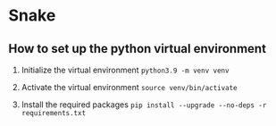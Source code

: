 # Snake 

## How to set up the python virtual environment

1. Initialize the virtual environment `python3.9 -m venv venv`

2. Activate the virtual environment `source venv/bin/activate`

3. Install the required packages `pip install --upgrade --no-deps -r requirements.txt`
